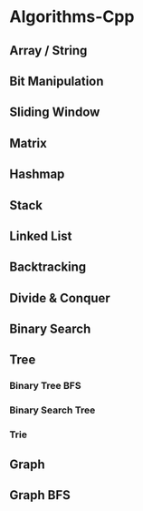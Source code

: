 # Algorithms-Cpp

## Array / String

## Bit Manipulation

## Sliding Window

## Matrix

## Hashmap

## Stack

## Linked List

## Backtracking

## Divide & Conquer

## Binary Search

## Tree

### Binary Tree BFS

### Binary Search Tree

### Trie

## Graph

## Graph BFS
